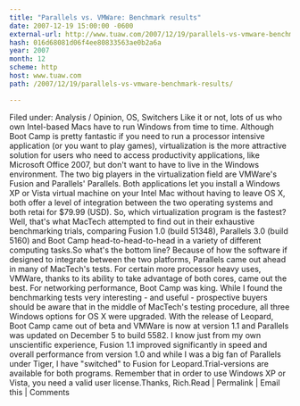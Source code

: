 ```yaml
---
title: "Parallels vs. VMWare: Benchmark results"
date: 2007-12-19 15:00:00 -0600
external-url: http://www.tuaw.com/2007/12/19/parallels-vs-vmware-benchmark-results/
hash: 016d68081d06f4ee80833563ae0b2a6a
year: 2007
month: 12
scheme: http
host: www.tuaw.com
path: /2007/12/19/parallels-vs-vmware-benchmark-results/

---
```


Filed under: Analysis / Opinion, OS, Switchers
Like it or not, lots of us who own Intel-based Macs have to run Windows from time to time. Although Boot Camp is pretty fantastic if you need to run a processor intensive application (or you want to play games), virtualization is the more attractive solution for users who need to access productivity applications, like Microsoft Office 2007, but don't want to have to live in the Windows environment. The two big players in the virtualization field are VMWare's Fusion and Parallels' Parallels. Both applications let you install a Windows XP or Vista virtual machine on your Intel Mac without having to leave OS X, both offer a level of integration between the two operating systems and both retai for $79.99 (USD). So, which virtualization program is the fastest? Well, that's what MacTech attempted to find out in their exhaustive benchmarking trials, comparing Fusion 1.0 (build 51348), Parallels 3.0 (build 5160) and Boot Camp head-to-head-to-head in a variety of different computing tasks.So what's the bottom line? Because of how the software if designed to integrate between the two platforms, Parallels came out ahead in many of MacTech's tests. For certain more processor heavy uses, VMWare, thanks to its ability to take advantage of both cores, came out the best. For networking performance, Boot Camp was king. While I found the benchmarking tests very interesting - and useful - prospective buyers should be aware that in the middle of MacTech's testing procedure, all three Windows options for OS X were upgraded. With the release of Leopard, Boot Camp came out of beta and VMWare is now at version 1.1 and Parallels was updated on December 5 to build 5582. I know just from my own unscientific experience, Fusion 1.1 improved significantly in speed and overall performance from version 1.0 and while I was a big fan of Parallels under Tiger, I have "switched" to Fusion for Leopard.Trial-versions are available for both programs. Remember that in order to use Windows XP or Vista, you need a valid user license.Thanks, Rich.Read | Permalink | Email this | Comments

